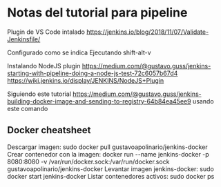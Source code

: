 # Notas del tutorial para pipeline

Plugin de VS Code intalado
https://jenkins.io/blog/2018/11/07/Validate-Jenkinsfile/

Configurado como se indica
Ejecutando shift-alt-v

Instalando NodeJS plugin
https://medium.com/@gustavo.guss/jenkins-starting-with-pipeline-doing-a-node-js-test-72c6057b67d4
https://wiki.jenkins.io/display/JENKINS/NodeJS+Plugin

Siguiendo este tutorial
https://medium.com/@gustavo.guss/jenkins-building-docker-image-and-sending-to-registry-64b84ea45ee9
usando este comando

## Docker cheatsheet
Descargar imagen: sudo docker pull gustavoapolinario/jenkins-docker
Crear contenedor con la imagen: docker run --name jenkins-docker -p 8080:8080 -v /var/run/docker.sock:/var/run/docker.sock gustavoapolinario/jenkins-docker
Levantar imagen jenkins-docker: sudo docker start jenkins-docker
Listar contenedores activos: sudo docker ps